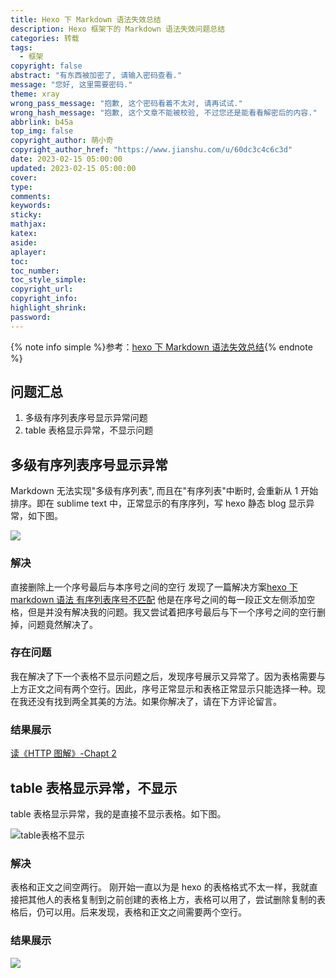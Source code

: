 ```yaml
---
title: Hexo 下 Markdown 语法失效总结
description: Hexo 框架下的 Markdown 语法失效问题总结
categories: 转载
tags:
  - 框架
copyright: false
abstract: "有东西被加密了, 请输入密码查看."
message: "您好, 这里需要密码."
theme: xray
wrong_pass_message: "抱歉, 这个密码看着不太对, 请再试试."
wrong_hash_message: "抱歉, 这个文章不能被校验, 不过您还是能看看解密后的内容."
abbrlink: b45a
top_img: false
copyright_author: 萌小奇
copyright_author_href: "https://www.jianshu.com/u/60dc3c4c6c3d"
date: 2023-02-15 05:00:00
updated: 2023-02-15 05:00:00
cover:
type:
comments:
keywords:
sticky:
mathjax:
katex:
aside:
aplayer:
toc:
toc_number:
toc_style_simple:
copyright_url:
copyright_info:
highlight_shrink:
password:
---
```


{% note info simple %}参考：[hexo 下 Markdown 语法失效总结](https://www.jianshu.com/p/e19eff4311f4){% endnote %}

## 问题汇总

1. 多级有序列表序号显示异常问题
2. table 表格显示异常，不显示问题

## **多级有序列表序号显示异常**

Markdown 无法实现"多级有序列表", 而且在"有序列表"中断时, 会重新从 1 开始排序。即在 sublime text 中，正常显示的有序序列，写 hexo 静态 blog 显示异常，如下图。

![](/img/202304142302241.webp)

### **解决**

直接删除上一个序号最后与本序号之间的空行
发现了一篇解决方案[hexo 下 markdown 语法 有序列表序号不匹配](https://www.jianshu.com/p/20405c2980dc) 他是在序号之间的每一段正文左侧添加空格，但是并没有解决我的问题。我又尝试着把序号最后与下一个序号之间的空行删掉，问题竟然解决了。

### **存在问题**

我在解决了下一个表格不显示问题之后，发现序号展示又异常了。因为表格需要与上方正文之间有两个空行。因此，序号正常显示和表格正常显示只能选择一种。现在我还没有找到两全其美的方法。如果你解决了，请在下方评论留言。

### **结果展示**

[读《HTTP 图解》-Chapt 2](https://www.sunhong.vip/2019/03/11/读《HTTP图解》-Chapt-2/#more)

## table 表格显示异常，不显示

table 表格显示异常，我的是直接不显示表格。如下图。

![table表格不显示](/img/202304142302245.webp)

### **解决**

表格和正文之间空两行。
刚开始一直以为是 hexo 的表格格式不太一样，我就直接把其他人的表格复制到之前创建的表格上方，表格可以用了，尝试删除复制的表格后，仍可以用。后来发现，表格和正文之间需要两个空行。

### **结果展示**

![](/img/202304142302243.webp)
